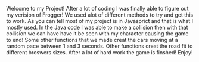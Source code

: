 Welcome to my Project! After a lot of coding I was finally able to figure out my verision of Frogger! We used alot of different methods to try and get this to work. As you can tell most of my project is in Javasprict and that is what I mostly used. In the Java code I was able to make a collision then with that collision we can have have it be seen with my character causing the game to end! Some other functions that we made creat the cars moving at a random pace between 1 and 3 seconds. Other functions creat the road fit to different broswers sizes. After a lot of hard work the game is finshed! Enjoy!